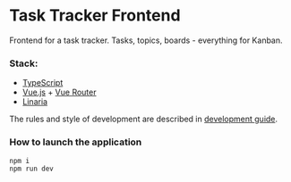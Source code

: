 # Task Tracker Frontend

Frontend for a task tracker. Tasks, topics, boards - everything for Kanban.

### Stack:

- [TypeScript](https://github.com/microsoft/TypeScript)
- [Vue.js](https://github.com/vuejs/core) + [Vue Router](https://github.com/vuejs/router)
- [Linaria](https://github.com/callstack/linaria)

The rules and style of development are described in [development guide](docs/DEVELOPMENT.md).

### How to launch the application
```
npm i
npm run dev
```
